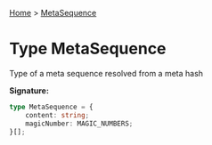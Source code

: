 [Home](../index.md) &gt; [MetaSequence](./metasequence.md)

# Type MetaSequence

Type of a meta sequence resolved from a meta hash

<b>Signature:</b>

```typescript
type MetaSequence = {
    content: string;
    magicNumber: MAGIC_NUMBERS;
}[];
```
